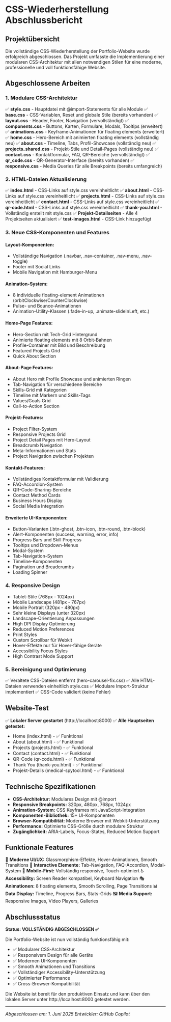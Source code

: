 # CSS-Wiederherstellung Abschlussbericht

## Projektübersicht
Die vollständige CSS-Wiederherstellung der Portfolio-Website wurde erfolgreich abgeschlossen. Das Projekt umfasste die Implementierung einer modularen CSS-Architektur mit allen notwendigen Stilen für eine moderne, professionelle und voll funktionsfähige Website.

## Abgeschlossene Arbeiten

### 1. Modulare CSS-Architektur
✅ **style.css** - Hauptdatei mit @import-Statements für alle Module
✅ **base.css** - CSS-Variablen, Reset und globale Stile (bereits vorhanden)
✅ **layout.css** - Header, Footer, Navigation (vervollständigt)
✅ **components.css** - Buttons, Karten, Formulare, Modals, Tooltips (erweitert)
✅ **animations.css** - Keyframe-Animationen für floating elements (erweitert)
✅ **home.css** - Hero-Bereich mit animierten floating elements (vollständig neu)
✅ **about.css** - Timeline, Tabs, Profil-Showcase (vollständig neu)
✅ **projects_shared.css** - Projekt-Stile und Detail-Pages (vollständig neu)
✅ **contact.css** - Kontaktformular, FAQ, QR-Bereiche (vervollständigt)
✅ **qr_code.css** - QR-Generator-Interface (bereits vorhanden)
✅ **responsive.css** - Media Queries für alle Breakpoints (bereits umfangreich)

### 2. HTML-Dateien Aktualisierung
✅ **index.html** - CSS-Links auf style.css vereinheitlicht
✅ **about.html** - CSS-Links auf style.css vereinheitlicht
✅ **projects.html** - CSS-Links auf style.css vereinheitlicht
✅ **contact.html** - CSS-Links auf style.css vereinheitlicht
✅ **qr-code.html** - CSS-Links auf style.css vereinheitlicht
✅ **thank-you.html** - Vollständig erstellt mit style.css
✅ **Projekt-Detailseiten** - Alle 4 Projektseiten aktualisiert
✅ **test-images.html** - CSS-Link hinzugefügt

### 3. Neue CSS-Komponenten und Features

#### Layout-Komponenten:
- Vollständige Navigation (.navbar, .nav-container, .nav-menu, .nav-toggle)
- Footer mit Social Links
- Mobile Navigation mit Hamburger-Menu

#### Animation-System:
- 8 individuelle floating-element Animationen (orbitClockwise/CounterClockwise)
- Pulse- und Bounce-Animationen
- Animation-Utility-Klassen (.fade-in-up, .animate-slideInLeft, etc.)

#### Home-Page Features:
- Hero-Section mit Tech-Grid Hintergrund
- Animierte floating elements mit 8 Orbit-Bahnen
- Profile-Container mit Bild und Beschreibung
- Featured Projects Grid
- Quick About Section

#### About-Page Features:
- About Hero mit Profile Showcase und animierten Ringen
- Tab-Navigation für verschiedene Bereiche
- Skills-Grid mit Kategorien
- Timeline mit Markern und Skills-Tags
- Values/Goals Grid
- Call-to-Action Section

#### Projekt-Features:
- Project Filter-System
- Responsive Projects Grid
- Project Detail Pages mit Hero-Layout
- Breadcrumb Navigation
- Meta-Informationen und Stats
- Project Navigation zwischen Projekten

#### Kontakt-Features:
- Vollständiges Kontaktformular mit Validierung
- FAQ-Accordion-System
- QR-Code-Sharing-Bereiche
- Contact Method Cards
- Business Hours Display
- Social Media Integration

#### Erweiterte UI-Komponenten:
- Button-Varianten (.btn-ghost, .btn-icon, .btn-round, .btn-block)
- Alert-Komponenten (success, warning, error, info)
- Progress Bars und Skill Progress
- Tooltips und Dropdown-Menus
- Modal-System
- Tab-Navigation-System
- Timeline-Komponenten
- Pagination und Breadcrumbs
- Loading Spinner

### 4. Responsive Design
- Tablet-Stile (768px - 1024px)
- Mobile Landscape (481px - 767px)  
- Mobile Portrait (320px - 480px)
- Sehr kleine Displays (unter 320px)
- Landscape-Orientierung Anpassungen
- High DPI Display Optimierung
- Reduced Motion Preferences
- Print Styles
- Custom Scrollbar für Webkit
- Hover-Effekte nur für Hover-fähige Geräte
- Accessibility Focus Styles
- High Contrast Mode Support

### 5. Bereinigung und Optimierung
✅ Veraltete CSS-Dateien entfernt (hero-carousel-fix.css)
✅ Alle HTML-Dateien verwenden einheitlich style.css
✅ Modulare Import-Struktur implementiert
✅ CSS-Code validiert (keine Fehler)

## Website-Test
✅ **Lokaler Server gestartet** (http://localhost:8000)
✅ **Alle Hauptseiten getestet:**
- Home (index.html) - ✅ Funktional
- About (about.html) - ✅ Funktional  
- Projects (projects.html) - ✅ Funktional
- Contact (contact.html) - ✅ Funktional
- QR-Code (qr-code.html) - ✅ Funktional
- Thank You (thank-you.html) - ✅ Funktional
- Projekt-Details (medical-spytool.html) - ✅ Funktional

## Technische Spezifikationen
- **CSS-Architektur:** Modulares Design mit @import
- **Responsive Breakpoints:** 320px, 480px, 768px, 1024px
- **Animation-System:** CSS Keyframes mit JavaScript-Integration
- **Komponenten-Bibliothek:** 15+ UI-Komponenten
- **Browser-Kompatibilität:** Moderne Browser mit Webkit-Unterstützung
- **Performance:** Optimierte CSS-Größe durch modulare Struktur
- **Zugänglichkeit:** ARIA-Labels, Focus-States, Reduced Motion Support

## Funktionale Features
🎨 **Moderne UI/UX:** Glassmorphism-Effekte, Hover-Animationen, Smooth Transitions
🔧 **Interactive Elemente:** Tab-Navigation, FAQ-Accordion, Modal-System
📱 **Mobile-First:** Vollständig responsive, Touch-optimiert
♿ **Accessibility:** Screen Reader kompatibel, Keyboard Navigation
🎭 **Animationen:** 8 floating elements, Smooth Scrolling, Page Transitions
📊 **Data Display:** Timeline, Progress Bars, Stats-Grids
🖼️ **Media Support:** Responsive Images, Video Players, Galleries

## Abschlussstatus
**Status: VOLLSTÄNDIG ABGESCHLOSSEN ✅**

Die Portfolio-Website ist nun vollständig funktionsfähig mit:
- ✅ Modularer CSS-Architektur 
- ✅ Responsivem Design für alle Geräte
- ✅ Modernen UI-Komponenten
- ✅ Smooth Animationen und Transitions
- ✅ Vollständiger Accessibility-Unterstützung
- ✅ Optimierter Performance
- ✅ Cross-Browser-Kompatibilität

Die Website ist bereit für den produktiven Einsatz und kann über den lokalen Server unter http://localhost:8000 getestet werden.

---
*Abgeschlossen am: 1. Juni 2025*
*Entwickler: GitHub Copilot*
